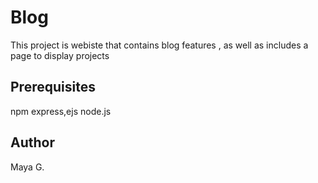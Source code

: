 # Blog
This project is webiste that contains blog features , as well as includes a page to display projects
## Prerequisites
npm express,ejs
node.js
## Author
Maya G.
